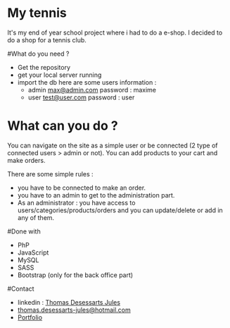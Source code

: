 # My tennis
It's my end of year school project where i had to do a e-shop. I decided to do a shop for a tennis club.

#What do you need ?
- Get the repository
- get your local server running
- import the db
here are some users information :
  - admin max@admin.com password : maxime
  - user test@user.com password : user


# What can you do ?
You can navigate on the site as a simple user or be connected (2 type of connected users > admin or not).
You can add products to your cart and make orders.

There are some simple rules :
- you have to be connected to make an order.
- you have to an admin to get to the administration part.
- As an administrator : you have access to users/categories/products/orders and you can update/delete or add in any of them.

#Done with
- PhP
- JavaScript
- MySQL
- SASS
- Bootstrap (only for the back office part)

#Contact 
 - linkedin : [Thomas Desessarts Jules](https://www.linkedin.com/in/jules-td/)
 - thomas.desessarts-jules@hotmail.com
 - [Portfolio](https://jules-td.netlify.app/)
